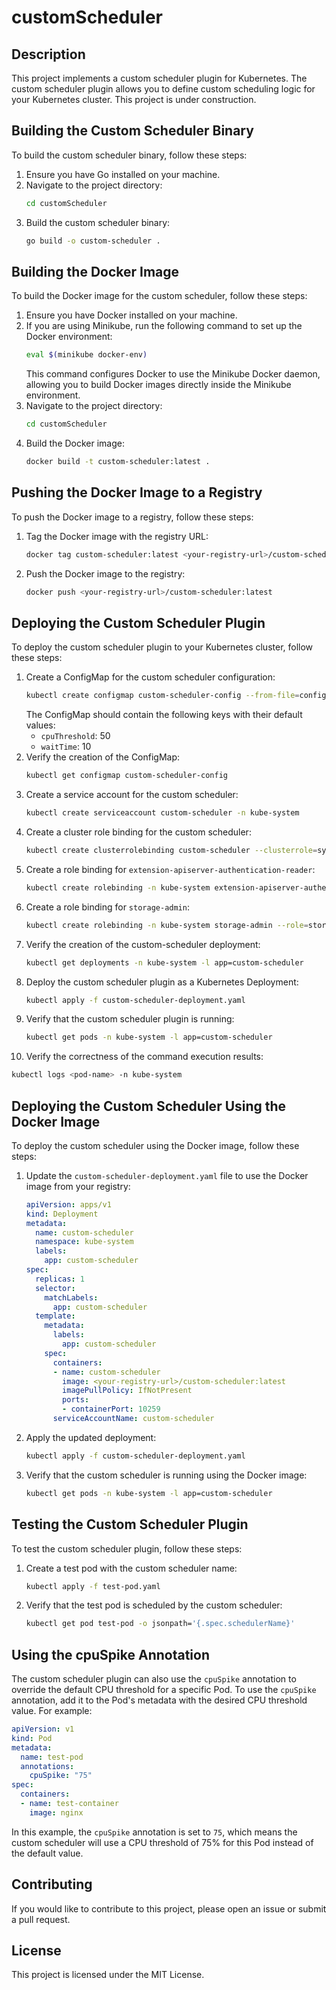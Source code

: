 # customScheduler

## Description

This project implements a custom scheduler plugin for Kubernetes. The custom scheduler plugin allows you to define custom scheduling logic for your Kubernetes cluster.
This project is under construction.

## Building the Custom Scheduler Binary

To build the custom scheduler binary, follow these steps:

1. Ensure you have Go installed on your machine.
2. Navigate to the project directory:
   ```sh
   cd customScheduler
   ```
3. Build the custom scheduler binary:
   ```sh
   go build -o custom-scheduler .
   ```

## Building the Docker Image

To build the Docker image for the custom scheduler, follow these steps:

1. Ensure you have Docker installed on your machine.
2. If you are using Minikube, run the following command to set up the Docker environment:
   ```sh
   eval $(minikube docker-env)
   ```
   This command configures Docker to use the Minikube Docker daemon, allowing you to build Docker images directly inside the Minikube environment.
3. Navigate to the project directory:
   ```sh
   cd customScheduler
   ```
4. Build the Docker image:
   ```sh
   docker build -t custom-scheduler:latest .
   ```

## Pushing the Docker Image to a Registry

To push the Docker image to a registry, follow these steps:

1. Tag the Docker image with the registry URL:
   ```sh
   docker tag custom-scheduler:latest <your-registry-url>/custom-scheduler:latest
   ```
2. Push the Docker image to the registry:
   ```sh
   docker push <your-registry-url>/custom-scheduler:latest
   ```

## Deploying the Custom Scheduler Plugin

To deploy the custom scheduler plugin to your Kubernetes cluster, follow these steps:

1. Create a ConfigMap for the custom scheduler configuration:
   ```sh
   kubectl create configmap custom-scheduler-config --from-file=config.yaml
   ```
   The ConfigMap should contain the following keys with their default values:
   - `cpuThreshold`: 50
   - `waitTime`: 10
2. Verify the creation of the ConfigMap:
   ```sh
   kubectl get configmap custom-scheduler-config
   ```
3. Create a service account for the custom scheduler:
   ```sh
   kubectl create serviceaccount custom-scheduler -n kube-system
   ```
4. Create a cluster role binding for the custom scheduler:
   ```sh
   kubectl create clusterrolebinding custom-scheduler --clusterrole=system:kube-scheduler --serviceaccount=kube-system:custom-scheduler
   ```
5. Create a role binding for `extension-apiserver-authentication-reader`:
   ```sh
   kubectl create rolebinding -n kube-system extension-apiserver-authentication-reader --role=extension-apiserver-authentication-reader --serviceaccount=kube-system:custom-scheduler
   ```
6. Create a role binding for `storage-admin`:
   ```sh
   kubectl create rolebinding -n kube-system storage-admin --role=storage-admin --serviceaccount=kube-system:custom-scheduler
   ```
7. Verify the creation of the custom-scheduler deployment:
   ```sh
   kubectl get deployments -n kube-system -l app=custom-scheduler
   ```
8. Deploy the custom scheduler plugin as a Kubernetes Deployment:
   ```sh
   kubectl apply -f custom-scheduler-deployment.yaml
   ```
9. Verify that the custom scheduler plugin is running:
   ```sh
   kubectl get pods -n kube-system -l app=custom-scheduler
   ```
10. Verify the correctness of the command execution results:
   ```sh
   kubectl logs <pod-name> -n kube-system
   ```

## Deploying the Custom Scheduler Using the Docker Image

To deploy the custom scheduler using the Docker image, follow these steps:

1. Update the `custom-scheduler-deployment.yaml` file to use the Docker image from your registry:
   ```yaml
   apiVersion: apps/v1
   kind: Deployment
   metadata:
     name: custom-scheduler
     namespace: kube-system
     labels:
       app: custom-scheduler
   spec:
     replicas: 1
     selector:
       matchLabels:
         app: custom-scheduler
     template:
       metadata:
         labels:
           app: custom-scheduler
       spec:
         containers:
         - name: custom-scheduler
           image: <your-registry-url>/custom-scheduler:latest
           imagePullPolicy: IfNotPresent
           ports:
           - containerPort: 10259
         serviceAccountName: custom-scheduler
   ```
2. Apply the updated deployment:
   ```sh
   kubectl apply -f custom-scheduler-deployment.yaml
   ```
3. Verify that the custom scheduler is running using the Docker image:
   ```sh
   kubectl get pods -n kube-system -l app=custom-scheduler
   ```

## Testing the Custom Scheduler Plugin

To test the custom scheduler plugin, follow these steps:

1. Create a test pod with the custom scheduler name:
   ```sh
   kubectl apply -f test-pod.yaml
   ```
2. Verify that the test pod is scheduled by the custom scheduler:
   ```sh
   kubectl get pod test-pod -o jsonpath='{.spec.schedulerName}'
   ```

## Using the cpuSpike Annotation

The custom scheduler plugin can also use the `cpuSpike` annotation to override the default CPU threshold for a specific Pod. To use the `cpuSpike` annotation, add it to the Pod's metadata with the desired CPU threshold value. For example:

```yaml
apiVersion: v1
kind: Pod
metadata:
  name: test-pod
  annotations:
    cpuSpike: "75"
spec:
  containers:
  - name: test-container
    image: nginx
```

In this example, the `cpuSpike` annotation is set to `75`, which means the custom scheduler will use a CPU threshold of 75% for this Pod instead of the default value.

## Contributing

If you would like to contribute to this project, please open an issue or submit a pull request.

## License

This project is licensed under the MIT License.
